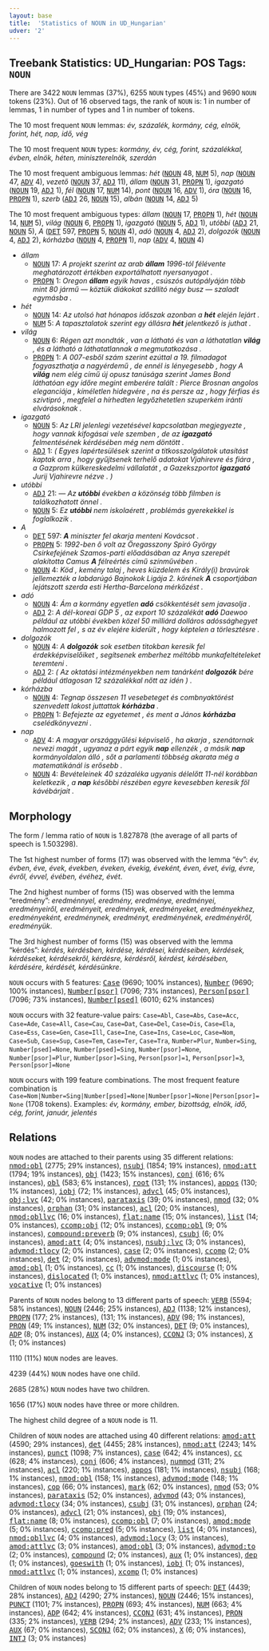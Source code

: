 ```yaml
---
layout: base
title:  'Statistics of NOUN in UD_Hungarian'
udver: '2'
---
```


## Treebank Statistics: UD_Hungarian: POS Tags: `NOUN`

There are 3422 `NOUN` lemmas (37%), 6255 `NOUN` types (45%) and 9690 `NOUN` tokens (23%).
Out of 16 observed tags, the rank of `NOUN` is: 1 in number of lemmas, 1 in number of types and 1 in number of tokens.

The 10 most frequent `NOUN` lemmas: <em>év, százalék, kormány, cég, elnök, forint, hét, nap, idő, vég</em>

The 10 most frequent `NOUN` types:  <em>kormány, év, cég, forint, százalékkal, évben, elnök, héten, miniszterelnök, szerdán</em>

The 10 most frequent ambiguous lemmas: <em>hét</em> (<tt><a href="hu-pos-NOUN.html">NOUN</a></tt> 48, <tt><a href="hu-pos-NUM.html">NUM</a></tt> 5), <em>nap</em> (<tt><a href="hu-pos-NOUN.html">NOUN</a></tt> 47, <tt><a href="hu-pos-ADV.html">ADV</a></tt> 4), <em>vezető</em> (<tt><a href="hu-pos-NOUN.html">NOUN</a></tt> 37, <tt><a href="hu-pos-ADJ.html">ADJ</a></tt> 11), <em>állam</em> (<tt><a href="hu-pos-NOUN.html">NOUN</a></tt> 31, <tt><a href="hu-pos-PROPN.html">PROPN</a></tt> 1), <em>igazgató</em> (<tt><a href="hu-pos-NOUN.html">NOUN</a></tt> 19, <tt><a href="hu-pos-ADJ.html">ADJ</a></tt> 1), <em>fél</em> (<tt><a href="hu-pos-NOUN.html">NOUN</a></tt> 17, <tt><a href="hu-pos-NUM.html">NUM</a></tt> 14), <em>pont</em> (<tt><a href="hu-pos-NOUN.html">NOUN</a></tt> 16, <tt><a href="hu-pos-ADV.html">ADV</a></tt> 1), <em>óra</em> (<tt><a href="hu-pos-NOUN.html">NOUN</a></tt> 16, <tt><a href="hu-pos-PROPN.html">PROPN</a></tt> 1), <em>szerb</em> (<tt><a href="hu-pos-ADJ.html">ADJ</a></tt> 26, <tt><a href="hu-pos-NOUN.html">NOUN</a></tt> 15), <em>albán</em> (<tt><a href="hu-pos-NOUN.html">NOUN</a></tt> 14, <tt><a href="hu-pos-ADJ.html">ADJ</a></tt> 5)

The 10 most frequent ambiguous types:  <em>állam</em> (<tt><a href="hu-pos-NOUN.html">NOUN</a></tt> 17, <tt><a href="hu-pos-PROPN.html">PROPN</a></tt> 1), <em>hét</em> (<tt><a href="hu-pos-NOUN.html">NOUN</a></tt> 14, <tt><a href="hu-pos-NUM.html">NUM</a></tt> 5), <em>világ</em> (<tt><a href="hu-pos-NOUN.html">NOUN</a></tt> 6, <tt><a href="hu-pos-PROPN.html">PROPN</a></tt> 1), <em>igazgató</em> (<tt><a href="hu-pos-NOUN.html">NOUN</a></tt> 5, <tt><a href="hu-pos-ADJ.html">ADJ</a></tt> 1), <em>utóbbi</em> (<tt><a href="hu-pos-ADJ.html">ADJ</a></tt> 21, <tt><a href="hu-pos-NOUN.html">NOUN</a></tt> 5), <em>A</em> (<tt><a href="hu-pos-DET.html">DET</a></tt> 597, <tt><a href="hu-pos-PROPN.html">PROPN</a></tt> 5, <tt><a href="hu-pos-NOUN.html">NOUN</a></tt> 4), <em>adó</em> (<tt><a href="hu-pos-NOUN.html">NOUN</a></tt> 4, <tt><a href="hu-pos-ADJ.html">ADJ</a></tt> 2), <em>dolgozók</em> (<tt><a href="hu-pos-NOUN.html">NOUN</a></tt> 4, <tt><a href="hu-pos-ADJ.html">ADJ</a></tt> 2), <em>kórházba</em> (<tt><a href="hu-pos-NOUN.html">NOUN</a></tt> 4, <tt><a href="hu-pos-PROPN.html">PROPN</a></tt> 1), <em>nap</em> (<tt><a href="hu-pos-ADV.html">ADV</a></tt> 4, <tt><a href="hu-pos-NOUN.html">NOUN</a></tt> 4)


* <em>állam</em>
  * <tt><a href="hu-pos-NOUN.html">NOUN</a></tt> 17: <em>A projekt szerint az arab <b>állam</b> 1996-tól félévente meghatározott értékben exportálhatott nyersanyagot .</em>
  * <tt><a href="hu-pos-PROPN.html">PROPN</a></tt> 1: <em>Oregon <b>állam</b> egyik havas , csúszós autópályáján több mint 80 jármű — köztük diákokat szállító négy busz — szaladt egymásba .</em>
* <em>hét</em>
  * <tt><a href="hu-pos-NOUN.html">NOUN</a></tt> 14: <em>Az utolsó hat hónapos időszak azonban a <b>hét</b> elején lejárt .</em>
  * <tt><a href="hu-pos-NUM.html">NUM</a></tt> 5: <em>A tapasztalatok szerint egy állásra <b>hét</b> jelentkező is juthat .</em>
* <em>világ</em>
  * <tt><a href="hu-pos-NOUN.html">NOUN</a></tt> 6: <em>Régen azt mondták , van a látható és van a láthatatlan <b>világ</b> , és a látható a láthatatlannak a megmutatkozása .</em>
  * <tt><a href="hu-pos-PROPN.html">PROPN</a></tt> 1: <em>A 007-esből szám szerint ezúttal a 19. filmadagot fogyaszthatja a nagyérdemű , de ennél is lényegesebb , hogy A <b>világ</b> nem elég című új opusz tanúsága szerint James Bond láthatóan egy időre megint emberére talált : Pierce Brosnan angolos eleganciája , kíméletlen hidegvére , na és persze az , hogy férfias és szívtipró , megfelel a hírhedten legyőzhetetlen szuperkém iránti elvárásoknak .</em>
* <em>igazgató</em>
  * <tt><a href="hu-pos-NOUN.html">NOUN</a></tt> 5: <em>Az LRI jelenlegi vezetésével kapcsolatban megjegyezte , hogy vannak kifogásai vele szemben , de az <b>igazgató</b> felmentésének kérdésében még nem döntött .</em>
  * <tt><a href="hu-pos-ADJ.html">ADJ</a></tt> 1: <em>( Egyes lapértesülések szerint a titkosszolgálatok utasítást kaptak arra , hogy gyűjtsenek terhelő adatokat Vjahirevre és fiára , a Gazprom külkereskedelmi vállalatát , a Gazekszportot <b>igazgató</b> Jurij Vjahirevre nézve . )</em>
* <em>utóbbi</em>
  * <tt><a href="hu-pos-ADJ.html">ADJ</a></tt> 21: <em>— Az <b>utóbbi</b> években a közönség több filmben is találkozhatott önnel .</em>
  * <tt><a href="hu-pos-NOUN.html">NOUN</a></tt> 5: <em>Ez <b>utóbbi</b> nem iskolaérett , problémás gyerekekkel is foglalkozik .</em>
* <em>A</em>
  * <tt><a href="hu-pos-DET.html">DET</a></tt> 597: <em><b>A</b> miniszter fel akarja menteni Kovácsot .</em>
  * <tt><a href="hu-pos-PROPN.html">PROPN</a></tt> 5: <em>1992-ben ő volt az Öregasszony Spiró György Csirkefejének Szamos-parti előadásában az Anya szerepét alakította Camus <b>A</b> félreértés című színművében .</em>
  * <tt><a href="hu-pos-NOUN.html">NOUN</a></tt> 4: <em>Köd , kemény talaj , heves küzdelem és Király(i) bravúrok jellemezték a labdarúgó Bajnokok Ligája 2. körének <b>A</b> csoportjában lejátszott szerda esti Hertha-Barcelona mérkőzést .</em>
* <em>adó</em>
  * <tt><a href="hu-pos-NOUN.html">NOUN</a></tt> 4: <em>Ám a kormány egyetlen <b>adó</b> csökkentését sem javasolja .</em>
  * <tt><a href="hu-pos-ADJ.html">ADJ</a></tt> 2: <em>A dél-koreai GDP 5 , az export 10 százalékát <b>adó</b> Daewoo például az utóbbi években közel 50 milliárd dolláros adóssághegyet halmozott fel , s az év elejére kiderült , hogy képtelen a törlesztésre .</em>
* <em>dolgozók</em>
  * <tt><a href="hu-pos-NOUN.html">NOUN</a></tt> 4: <em>A <b>dolgozók</b> sok esetben titokban keresik fel érdekképviselőiket , segítsenek emberhez méltóbb munkafeltételeket teremteni .</em>
  * <tt><a href="hu-pos-ADJ.html">ADJ</a></tt> 2: <em>( Az oktatási intézményekben nem tanárként <b>dolgozók</b> bére például átlagosan 12 százalékkal nőtt az idén ) .</em>
* <em>kórházba</em>
  * <tt><a href="hu-pos-NOUN.html">NOUN</a></tt> 4: <em>Tegnap összesen 11 vesebeteget és combnyaktörést szenvedett lakost juttattak <b>kórházba</b> .</em>
  * <tt><a href="hu-pos-PROPN.html">PROPN</a></tt> 1: <em>Befejezte az egyetemet , és ment a János <b>kórházba</b> cselédkönyvezni .</em>
* <em>nap</em>
  * <tt><a href="hu-pos-ADV.html">ADV</a></tt> 4: <em>A magyar országgyűlési képviselő , ha akarja , szenátornak nevezi magát , ugyanaz a párt egyik <b>nap</b> ellenzék , a másik <b>nap</b> kormányoldalon álló , sőt a parlamenti többség akarata még a matematikánál is erősebb .</em>
  * <tt><a href="hu-pos-NOUN.html">NOUN</a></tt> 4: <em>Bevételeinek 40 százaléka ugyanis délelőtt 11-nél korábban keletkezik , a <b>nap</b> későbbi részében egyre kevesebben keresik föl kávébárjait .</em>

## Morphology

The form / lemma ratio of `NOUN` is 1.827878 (the average of all parts of speech is 1.503298).

The 1st highest number of forms (17) was observed with the lemma “év”: <em>év, évben, éve, évek, években, éveken, évekig, éveként, éven, évet, évig, évre, évről, évvel, évében, évéhez, évét</em>.

The 2nd highest number of forms (15) was observed with the lemma “eredmény”: <em>eredménnyel, eredmény, eredménye, eredményei, eredményeiről, eredményeit, eredmények, eredményeket, eredményekhez, eredményeként, eredménynek, eredményt, eredményének, eredményéről, eredményük</em>.

The 3rd highest number of forms (15) was observed with the lemma “kérdés”: <em>kérdés, kérdésben, kérdése, kérdései, kérdéseiben, kérdések, kérdéseket, kérdésekről, kérdésre, kérdésről, kérdést, kérdésében, kérdésére, kérdését, kérdésünkre</em>.

`NOUN` occurs with 5 features: <tt><a href="hu-feat-Case.html">Case</a></tt> (9690; 100% instances), <tt><a href="hu-feat-Number.html">Number</a></tt> (9690; 100% instances), <tt><a href="hu-feat-Number-psor.html">Number[psor]</a></tt> (7096; 73% instances), <tt><a href="hu-feat-Person-psor.html">Person[psor]</a></tt> (7096; 73% instances), <tt><a href="hu-feat-Number-psed.html">Number[psed]</a></tt> (6010; 62% instances)

`NOUN` occurs with 32 feature-value pairs: `Case=Abl`, `Case=Abs`, `Case=Acc`, `Case=Ade`, `Case=All`, `Case=Cau`, `Case=Dat`, `Case=Del`, `Case=Dis`, `Case=Ela`, `Case=Ess`, `Case=Gen`, `Case=Ill`, `Case=Ine`, `Case=Ins`, `Case=Loc`, `Case=Nom`, `Case=Sub`, `Case=Sup`, `Case=Tem`, `Case=Ter`, `Case=Tra`, `Number=Plur`, `Number=Sing`, `Number[psed]=None`, `Number[psed]=Sing`, `Number[psor]=None`, `Number[psor]=Plur`, `Number[psor]=Sing`, `Person[psor]=1`, `Person[psor]=3`, `Person[psor]=None`

`NOUN` occurs with 199 feature combinations.
The most frequent feature combination is `Case=Nom|Number=Sing|Number[psed]=None|Number[psor]=None|Person[psor]=None` (1708 tokens).
Examples: <em>év, kormány, ember, bizottság, elnök, idő, cég, forint, január, jelentés</em>


## Relations

`NOUN` nodes are attached to their parents using 35 different relations: <tt><a href="hu-dep-nmod-obl.html">nmod:obl</a></tt> (2775; 29% instances), <tt><a href="hu-dep-nsubj.html">nsubj</a></tt> (1854; 19% instances), <tt><a href="hu-dep-nmod-att.html">nmod:att</a></tt> (1794; 19% instances), <tt><a href="hu-dep-obj.html">obj</a></tt> (1423; 15% instances), <tt><a href="hu-dep-conj.html">conj</a></tt> (616; 6% instances), <tt><a href="hu-dep-obl.html">obl</a></tt> (583; 6% instances), <tt><a href="hu-dep-root.html">root</a></tt> (131; 1% instances), <tt><a href="hu-dep-appos.html">appos</a></tt> (130; 1% instances), <tt><a href="hu-dep-iobj.html">iobj</a></tt> (72; 1% instances), <tt><a href="hu-dep-advcl.html">advcl</a></tt> (45; 0% instances), <tt><a href="hu-dep-obj-lvc.html">obj:lvc</a></tt> (42; 0% instances), <tt><a href="hu-dep-parataxis.html">parataxis</a></tt> (39; 0% instances), <tt><a href="hu-dep-nmod.html">nmod</a></tt> (32; 0% instances), <tt><a href="hu-dep-orphan.html">orphan</a></tt> (31; 0% instances), <tt><a href="hu-dep-acl.html">acl</a></tt> (20; 0% instances), <tt><a href="hu-dep-nmod-obllvc.html">nmod:obllvc</a></tt> (16; 0% instances), <tt><a href="hu-dep-flat-name.html">flat:name</a></tt> (15; 0% instances), <tt><a href="hu-dep-list.html">list</a></tt> (14; 0% instances), <tt><a href="hu-dep-ccomp-obj.html">ccomp:obj</a></tt> (12; 0% instances), <tt><a href="hu-dep-ccomp-obl.html">ccomp:obl</a></tt> (9; 0% instances), <tt><a href="hu-dep-compound-preverb.html">compound:preverb</a></tt> (9; 0% instances), <tt><a href="hu-dep-csubj.html">csubj</a></tt> (6; 0% instances), <tt><a href="hu-dep-amod-att.html">amod:att</a></tt> (4; 0% instances), <tt><a href="hu-dep-nsubj-lvc.html">nsubj:lvc</a></tt> (3; 0% instances), <tt><a href="hu-dep-advmod-tlocy.html">advmod:tlocy</a></tt> (2; 0% instances), <tt><a href="hu-dep-case.html">case</a></tt> (2; 0% instances), <tt><a href="hu-dep-ccomp.html">ccomp</a></tt> (2; 0% instances), <tt><a href="hu-dep-det.html">det</a></tt> (2; 0% instances), <tt><a href="hu-dep-advmod-mode.html">advmod:mode</a></tt> (1; 0% instances), <tt><a href="hu-dep-amod-obl.html">amod:obl</a></tt> (1; 0% instances), <tt><a href="hu-dep-cc.html">cc</a></tt> (1; 0% instances), <tt><a href="hu-dep-discourse.html">discourse</a></tt> (1; 0% instances), <tt><a href="hu-dep-dislocated.html">dislocated</a></tt> (1; 0% instances), <tt><a href="hu-dep-nmod-attlvc.html">nmod:attlvc</a></tt> (1; 0% instances), <tt><a href="hu-dep-vocative.html">vocative</a></tt> (1; 0% instances)

Parents of `NOUN` nodes belong to 13 different parts of speech: <tt><a href="hu-pos-VERB.html">VERB</a></tt> (5594; 58% instances), <tt><a href="hu-pos-NOUN.html">NOUN</a></tt> (2446; 25% instances), <tt><a href="hu-pos-ADJ.html">ADJ</a></tt> (1138; 12% instances), <tt><a href="hu-pos-PROPN.html">PROPN</a></tt> (177; 2% instances),  (131; 1% instances), <tt><a href="hu-pos-ADV.html">ADV</a></tt> (98; 1% instances), <tt><a href="hu-pos-PRON.html">PRON</a></tt> (49; 1% instances), <tt><a href="hu-pos-NUM.html">NUM</a></tt> (32; 0% instances), <tt><a href="hu-pos-DET.html">DET</a></tt> (9; 0% instances), <tt><a href="hu-pos-ADP.html">ADP</a></tt> (8; 0% instances), <tt><a href="hu-pos-AUX.html">AUX</a></tt> (4; 0% instances), <tt><a href="hu-pos-CCONJ.html">CCONJ</a></tt> (3; 0% instances), <tt><a href="hu-pos-X.html">X</a></tt> (1; 0% instances)

1110 (11%) `NOUN` nodes are leaves.

4239 (44%) `NOUN` nodes have one child.

2685 (28%) `NOUN` nodes have two children.

1656 (17%) `NOUN` nodes have three or more children.

The highest child degree of a `NOUN` node is 11.

Children of `NOUN` nodes are attached using 40 different relations: <tt><a href="hu-dep-amod-att.html">amod:att</a></tt> (4590; 29% instances), <tt><a href="hu-dep-det.html">det</a></tt> (4455; 28% instances), <tt><a href="hu-dep-nmod-att.html">nmod:att</a></tt> (2243; 14% instances), <tt><a href="hu-dep-punct.html">punct</a></tt> (1098; 7% instances), <tt><a href="hu-dep-case.html">case</a></tt> (642; 4% instances), <tt><a href="hu-dep-cc.html">cc</a></tt> (628; 4% instances), <tt><a href="hu-dep-conj.html">conj</a></tt> (606; 4% instances), <tt><a href="hu-dep-nummod.html">nummod</a></tt> (311; 2% instances), <tt><a href="hu-dep-acl.html">acl</a></tt> (220; 1% instances), <tt><a href="hu-dep-appos.html">appos</a></tt> (181; 1% instances), <tt><a href="hu-dep-nsubj.html">nsubj</a></tt> (168; 1% instances), <tt><a href="hu-dep-nmod-obl.html">nmod:obl</a></tt> (158; 1% instances), <tt><a href="hu-dep-advmod-mode.html">advmod:mode</a></tt> (148; 1% instances), <tt><a href="hu-dep-cop.html">cop</a></tt> (66; 0% instances), <tt><a href="hu-dep-mark.html">mark</a></tt> (62; 0% instances), <tt><a href="hu-dep-nmod.html">nmod</a></tt> (53; 0% instances), <tt><a href="hu-dep-parataxis.html">parataxis</a></tt> (52; 0% instances), <tt><a href="hu-dep-advmod.html">advmod</a></tt> (43; 0% instances), <tt><a href="hu-dep-advmod-tlocy.html">advmod:tlocy</a></tt> (34; 0% instances), <tt><a href="hu-dep-csubj.html">csubj</a></tt> (31; 0% instances), <tt><a href="hu-dep-orphan.html">orphan</a></tt> (24; 0% instances), <tt><a href="hu-dep-advcl.html">advcl</a></tt> (21; 0% instances), <tt><a href="hu-dep-obj.html">obj</a></tt> (19; 0% instances), <tt><a href="hu-dep-flat-name.html">flat:name</a></tt> (8; 0% instances), <tt><a href="hu-dep-ccomp-obl.html">ccomp:obl</a></tt> (7; 0% instances), <tt><a href="hu-dep-amod-mode.html">amod:mode</a></tt> (5; 0% instances), <tt><a href="hu-dep-ccomp-pred.html">ccomp:pred</a></tt> (5; 0% instances), <tt><a href="hu-dep-list.html">list</a></tt> (4; 0% instances), <tt><a href="hu-dep-nmod-obllvc.html">nmod:obllvc</a></tt> (4; 0% instances), <tt><a href="hu-dep-advmod-locy.html">advmod:locy</a></tt> (3; 0% instances), <tt><a href="hu-dep-amod-attlvc.html">amod:attlvc</a></tt> (3; 0% instances), <tt><a href="hu-dep-amod-obl.html">amod:obl</a></tt> (3; 0% instances), <tt><a href="hu-dep-advmod-to.html">advmod:to</a></tt> (2; 0% instances), <tt><a href="hu-dep-compound.html">compound</a></tt> (2; 0% instances), <tt><a href="hu-dep-aux.html">aux</a></tt> (1; 0% instances), <tt><a href="hu-dep-dep.html">dep</a></tt> (1; 0% instances), <tt><a href="hu-dep-goeswith.html">goeswith</a></tt> (1; 0% instances), <tt><a href="hu-dep-iobj.html">iobj</a></tt> (1; 0% instances), <tt><a href="hu-dep-nmod-attlvc.html">nmod:attlvc</a></tt> (1; 0% instances), <tt><a href="hu-dep-xcomp.html">xcomp</a></tt> (1; 0% instances)

Children of `NOUN` nodes belong to 15 different parts of speech: <tt><a href="hu-pos-DET.html">DET</a></tt> (4439; 28% instances), <tt><a href="hu-pos-ADJ.html">ADJ</a></tt> (4290; 27% instances), <tt><a href="hu-pos-NOUN.html">NOUN</a></tt> (2446; 15% instances), <tt><a href="hu-pos-PUNCT.html">PUNCT</a></tt> (1101; 7% instances), <tt><a href="hu-pos-PROPN.html">PROPN</a></tt> (693; 4% instances), <tt><a href="hu-pos-NUM.html">NUM</a></tt> (663; 4% instances), <tt><a href="hu-pos-ADP.html">ADP</a></tt> (642; 4% instances), <tt><a href="hu-pos-CCONJ.html">CCONJ</a></tt> (631; 4% instances), <tt><a href="hu-pos-PRON.html">PRON</a></tt> (335; 2% instances), <tt><a href="hu-pos-VERB.html">VERB</a></tt> (294; 2% instances), <tt><a href="hu-pos-ADV.html">ADV</a></tt> (233; 1% instances), <tt><a href="hu-pos-AUX.html">AUX</a></tt> (67; 0% instances), <tt><a href="hu-pos-SCONJ.html">SCONJ</a></tt> (62; 0% instances), <tt><a href="hu-pos-X.html">X</a></tt> (6; 0% instances), <tt><a href="hu-pos-INTJ.html">INTJ</a></tt> (3; 0% instances)

